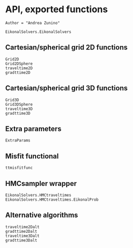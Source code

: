 



# API, exported functions
```@meta
Author = "Andrea Zunino"
```

```@docs
EikonalSolvers.EikonalSolvers
```

## Cartesian/spherical grid 2D functions
```@docs
Grid2D
Grid2DSphere
traveltime2D
gradttime2D
```
##  Cartesian/spherical grid 3D functions
```@docs
Grid3D
Grid3DSphere
traveltime3D
gradttime3D
```

## Extra parameters
```@docs
ExtraParams
```

## Misfit functional
```@docs
ttmisfitfunc
```

## HMCsampler wrapper
```@docs
EikonalSolvers.HMCtraveltimes
EikonalSolvers.HMCtraveltimes.EikonalProb
```


## Alternative algorithms
```@docs
traveltime2Dalt
gradttime2Dalt
traveltime3Dalt
gradttime3Dalt
```
